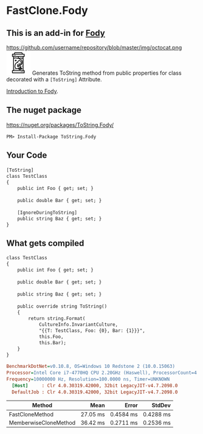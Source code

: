 # FastClone.Fody


## This is an add-in for [Fody](https://github.com/Fody/Fody/) 


https://github.com/username/repository/blob/master/img/octocat.png
![Icon](https://github.com/lsadam0/FastClone.Fody/blob/master/Icons/clone_package.png)
Generates ToString method from public properties for class decorated with a `[ToString]` Attribute.

[Introduction to Fody](http://github.com/Fody/Fody/wiki/SampleUsage).


## The nuget package

https://nuget.org/packages/ToString.Fody/

    PM> Install-Package ToString.Fody


## Your Code

    [ToString]
    class TestClass
    {
        public int Foo { get; set; }

        public double Bar { get; set; }
        
        [IgnoreDuringToString]
        public string Baz { get; set; }
    }


## What gets compiled

    class TestClass
    {
        public int Foo { get; set; }

        public double Bar { get; set; }
        
        public string Baz { get; set; }
        
        public override string ToString()
        {
            return string.Format(
                CultureInfo.InvariantCulture, 
                "{{T: TestClass, Foo: {0}, Bar: {1}}}",
                this.Foo,
                this.Bar);
        }
    }

``` ini
BenchmarkDotNet=v0.10.8, OS=Windows 10 Redstone 2 (10.0.15063)
Processor=Intel Core i7-4770HQ CPU 2.20GHz (Haswell), ProcessorCount=4
Frequency=10000000 Hz, Resolution=100.0000 ns, Timer=UNKNOWN
  [Host]     : Clr 4.0.30319.42000, 32bit LegacyJIT-v4.7.2098.0
  DefaultJob : Clr 4.0.30319.42000, 32bit LegacyJIT-v4.7.2098.0
```
 |                Method |     Mean |     Error |    StdDev |
 |---------------------- |---------:|----------:|----------:|
 |       FastCloneMethod | 27.05 ms | 0.4584 ms | 0.4288 ms |
 | MemberwiseCloneMethod | 36.42 ms | 0.2711 ms | 0.2536 ms |